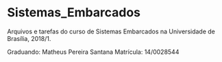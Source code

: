 # Sistemas_Embarcados

Arquivos e tarefas do curso de Sistemas Embarcados na Universidade de Brasília, 2018/1.

Graduando: Matheus Pereira Santana
Matrícula: 14/0028544
